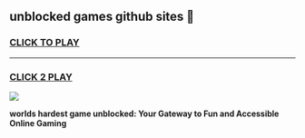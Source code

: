 
## unblocked games github sites 👋
<h3>
<a href="https://premium.freeplayer.one?title=unblocked_games_github_sites&ref=13F">CLICK TO PLAY</a></h3>
<hr>

<h3>
<a href="https://premium.freeplayer.one?title=unblocked_games_github_sites&ref=13F">CLICK 2 PLAY</a>
  
</h3>

<a href="https://premium.freeplayer.one?title=unblocked_games_github_sites&ref=12F/"><img src="https://clearcache.store/games.png"></a>


**worlds hardest game unblocked: Your Gateway to Fun and Accessible Online Gaming**
